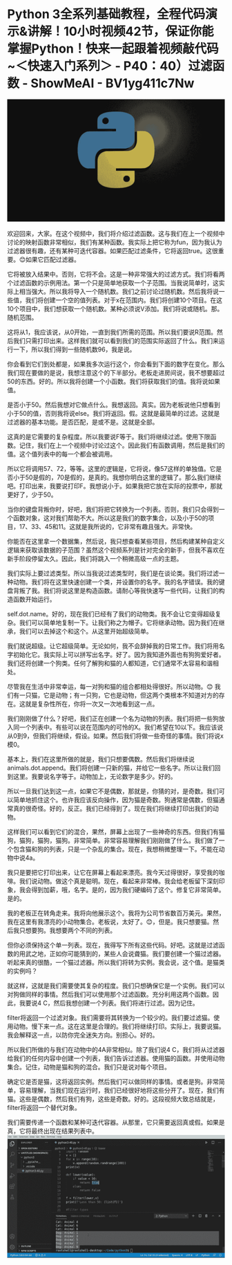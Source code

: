 # Python 3全系列基础教程，全程代码演示&讲解！10小时视频42节，保证你能掌握Python！快来一起跟着视频敲代码~＜快速入门系列＞ - P40：40）过滤函数 - ShowMeAI - BV1yg411c7Nw

![](img/8136362644f8a25b56808178af805eb5_0.png)

欢迎回来，大家。在这个视频中，我们将介绍过滤函数。这与我们在上一个视频中讨论的映射函数非常相似，我们有某种函数。我实际上把它称为fun，因为我认为过滤器很有趣，还有某种可迭代容器。如果匹配过滤条件，它将返回true。这很重要。😊如果它匹配过滤器。

它将被放入结果中。否则，它将不会。这是一种非常强大的过滤方式。我们将看两个过滤函数的示例用法。第一个只是简单地获取一个子范围。当我说简单时，这实际上相当强大。所以我将导入一个随机数。我们之前讨论过随机数。然后我将说一些值，我们将创建一个空的值列表。对于x在范围内。我们将创建10个项目。在这10个项目中，我们想获取一个随机数。某种必须说V添加。我们将说或随机。那。随机范围。

这将从1，我应该说，从0开始，一直到我们所需的范围。所以我们要说R范围。然后我们只需打印出来。这样我们就可以看到我们的范围实际返回了什么。我们来运行一下，所以我们得到一些随机数96，我是说。

你会看到它们到处都是，如果我多次运行这个，你会看到下面的数字在变化。那么我们现在要做的是说，我想注意这个的下半部分。老板走进房间说，我不想要超过50的东西。好的。所以我将创建一个小函数。我们将获取我们的值。我将说如果值。

是否小于50。然后我想对它做点什么。我想返回。真实。因为老板说他只想看到小于50的值，否则我将说else。我们将返回。假。这就是最简单的过滤。这就是过滤器的基本功能。是否匹配，是或不是。这就是全部。

这真的是它需要的复杂程度。所以我要说F等于。我们将继续过滤。使用下限函数。记住，我们在上一个视频中讨论过这个。因此我们有函数调用，然后是我们的值。这个值列表中的每一个都会被调用。

所以它将调用57、72，等等。这里的逻辑是，它将说，像57这样的单独值。它是否小于50是假的，70是假的，是真的。我想你明白这里的逻辑了。那么我们继续吧。打印出来，我要说打印F。我想说小于。如果我把它放在实际的投票中，那就更好了，少于50。

当你的键盘背叛你时，好吧，我们将把它转换为一个列表。否则，我们只会得到一个函数对象，这对我们帮助不大。所以这是我们的数字集合，以及小于50的项目，17、33、45和11。这就是我所说的，它非常有趣且强大。非常快。

你能否在这里拿一个数据集，然后说，我只想查看某些项目，然后构建某种自定义逻辑来获取该数据的子范围？虽然这个视频系列是针对完全的新手，但我不喜欢在新手阶段停留太久。因此，我们将跳入一个稍微高级一点的主题。

我们实际上要过滤类型。所以当我说过滤类型时，我们是在谈论类。我们将过滤一种动物。我们将在这里快速创建一个类，并设置你的名字。我的名字错误。我的键盘背叛了我。我们将说这里是构造函数。请耐心等我快速写一些代码，让我们的构造函数开始运行。

self.dot.name。好的，现在我们已经有了我们的动物类。我不会让它变得超级复杂。我们可以简单地复制一下。让我们称之为帽子。它将继承动物。因为我们在继承，我们可以去掉这个和这个。从这里开始超级简单。

我们就说超级。让它超级简单。无论如何，我不会辞掉我的日常工作。我们将用名字初始化它。我实际上可以拼写出名字。好了。因为我知道外面也有狗狗爱好者。我们还将创建一个狗类。任何了解狗和猫的人都知道，它们通常不太容易和谐相处。

尽管我在生活中非常幸运，每一对狗和猫的组合都相处得很好。所以动物。😊 我们有一只猫，它是动物；有一只狗，它也是动物，但这两个类根本不知道对方的存在。这就是复杂性所在，你将一次又一次地看到这一点。

我们刚刚做了什么？好吧，我们正在创建一个名为动物的列表。我们将把一些狗放入同一个列表中。有些可以说在范围内的可怜的X。我们希望在10以下。我应该说从0到9，但我们将继续，假设。如果。然后我们将做一些奇怪的事情。我们将说x模0。

基本上，我们在这里所做的就是，我们只想要偶数。然后我们将继续说animals.dot.append。我们将创建一只新的猫，并给它一些名字。所以让我们回到这里。我要说名字等于。动物加上，无论数字是多少。好的。

所以一旦我们达到这一点，如果它不是偶数，那就是，你猜的对，是奇数。我们可以简单地抓住这个。也许我应该反向操作，因为猫是奇数。狗通常是偶数，但猫通常真的很奇怪。好的，反正。我们已经得到了。现在我们将继续打印出我们的动物。

这样我们可以看到它们的混合，果然，屏幕上出现了一些神奇的东西。但我们有猫狗，猫狗，猫狗，猫狗。非常简单。非常容易理解我们刚刚做了什么。我们做了一个包含猫和狗的列表，只是一个杂乱的集合。现在，我想稍微整理一下。不能在动物中说4a。

我只是要把它打印出来，让它在屏幕上看起来漂亮。我今天过得很好，享受我的咖啡。我们说动物。做这个真是聪明。现在，看起来非常棒。我会给老板留下深刻印象，我会得到加薪，哦，名字。是的，因为我们硬编码了这个。修复它非常简单。是的。

我的老板正在转角走来。我将向他展示这个。我将为公司节省数百万美元。果然，我在这里有我漂亮的小动物集合。老板说，太好了。😊，但是。我只想要猫。然后我只想要狗。我想要两个不同的列表。

但你必须保持这个单一列表。现在，我得写下所有这些代码。好吧。这就是过滤函数的用武之地，正如你可能猜到的，某些人会说聋猫。我们要创建一个猫过滤器。听起来真的很酷，一个猫过滤器。所以我们将转为实例。我会说，这个值。是猫类的实例吗？

就这样，这就是我们需要使其复杂的程度。我们只想确保它是一个实例。我们可以对狗做同样的事情。然后我们可以使用那个过滤函数。充分利用这两个函数。因此，我要说4 C，然后我想创建一个列表。我们将进行过滤。因为记住。

filter将返回一个过滤对象。我们需要将其转换为一个较少的。我们要过滤猫。使用动物。慢下来一点。这在这里是合理的。我们将继续打印。实际上，我要说猫。我会解释这一点，以防你完全迷失方向。别担心。好的。

所以我们所做的与我们在动物中的4A非常相似。除了我们说4 C，我们将从过滤器给我们的任何内容中创建一个列表，我们告诉过滤器。使用猫的函数。并使用动物集合。记住，动物是猫和狗的混合。我们只是说对每个项目。

确定它是否是猫，这将返回实例。然后我们可以做同样的事情。或者是狗。非常简单，容易理解，当我们现在运行时，我们已经很好地将这些分开了。现在，我们有猫。这些是偶数，然后我们有狗，这些是奇数。好的。这段视频大致总结就是，filter将返回一个替代对象。

我们需要传递一个函数和某种可迭代容器。从那里，它只需要返回真或假。如果是真，它将最终出现在结果列表中。![](img/8136362644f8a25b56808178af805eb5_2.png)
